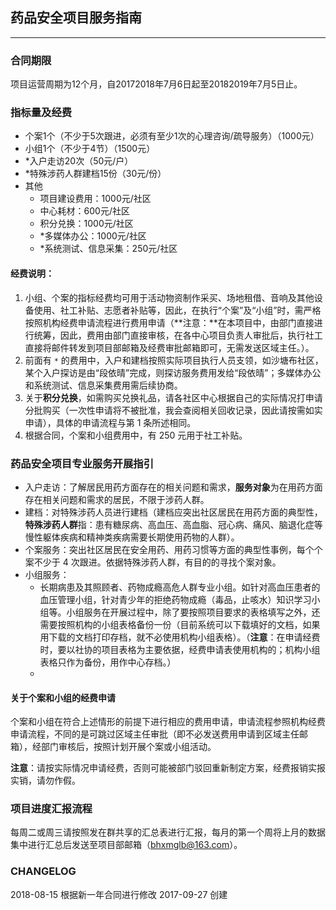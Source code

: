 ## 药品安全项目服务指南
-------
### 合同期限
项目运营周期为12个月，自20172018年7月6日起至20182019年7月5日止。

### 指标量及经费
- 个案1个（不少于5次跟进，必须有至少1次的心理咨询/疏导服务）（1000元）
- 小组1个（不少于4节）（1500元）
- *入户走访20次（50元/户）
- *特殊涉药人群建档15份（30元/份）
- 其他
    - 项目建设费用：1000元/社区
    - 中心耗材：600元/社区
    - 积分兑换：1000元/社区
    - *多媒体办公：1000元/社区
    - *系统测试、信息采集：250元/社区
#### 经费说明：
1. 小组、个案的指标经费均可用于活动物资制作采买、场地租借、音响及其他设备使用、社工补贴、志愿者补贴等，因此，在执行“个案”及“小组”时，需严格按照机构经费申请流程进行费用申请（**注意：**在本项目中，由部门直接进行统筹，因此，费用由部门直接审核，在各中心项目负责人审批后，执行社工直接将邮件转发到项目部邮箱及经费审批邮箱即可，无需发送区域主任。）。
2. 前面有 `*` 的费用中，入户和建档按照实际项目执行人员支领，如沙塘布社区，某个入户探访是由“段依晴”完成，则探访服务费用发给“段依晴”；多媒体办公和系统测试、信息采集费用需后续协商。
3. 关于**积分兑换**，如需购买兑换礼品，请各社区中心根据自己的实际情况打申请分批购买（一次性申请将不被批准，我会查阅相关回收记录，因此请按需如实申请），具体的申请流程与第 1 条所述相同。
4. 根据合同，个案和小组费用中，有 250 元用于社工补贴。  




### 药品安全项目专业服务开展指引
- 入户走访：了解居民用药方面存在的相关问题和需求，**服务对象**为在用药方面存在相关问题和需求的居民，不限于涉药人群。  
- 建档：对特殊涉药人员进行建档（建档应突出社区居民在用药方面的典型性，**特殊涉药人群**指：患有糖尿病、高血压、高血脂、冠心病、痛风、脑退化症等慢性躯体疾病和精神类疾病需要长期使用药物的人群）。
- 个案服务：突出社区居民在安全用药、用药习惯等方面的典型性事例，每个个案不少于 4 次跟进。依据特殊涉药人群，有目的的寻找个案对象。
- 小组服务：  
    - 长期病患及其照顾者、药物成瘾高危人群专业小组。如针对高血压患者的血压管理小组，针对青少年的拒绝药物成瘾（毒品，止咳水）知识学习小组等。小组服务在开展过程中，除了要按照项目要求的表格填写之外，还需要按照机构的小组表格备份一份（目前系统可以下载填好的文档，如果用下载的文档打印存档，就不必使用机构小组表格）。（**注意**：在申请经费时，要以社协的项目表格为主要依据，经费申请表使用机构的；机构小组表格只作为备份，用作中心存档。）  
    - 

#### 关于个案和小组的经费申请
个案和小组在符合上述情形的前提下进行相应的费用申请，申请流程参照机构经费申请流程，不同的是可跳过区域主任审批（即不必发送费用申请到区域主任邮箱），经部门审核后，按照计划开展个案或小组活动。  

**注意**：请按实际情况申请经费，否则可能被部门驳回重新制定方案，经费报销实报实销，请勿作假。

### 项目进度汇报流程
每周二或周三请按照发在群共享的汇总表进行汇报，每月的第一个周将上月的数据集中进行汇总后发送至项目部邮箱（bhxmglb@163.com）。

### CHANGELOG
2018-08-15 根据新一年合同进行修改
2017-09-27 创建